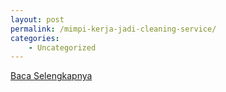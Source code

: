 ```yaml
---
layout: post
permalink: /mimpi-kerja-jadi-cleaning-service/
categories:
    - Uncategorized
---
```


[Baca Selengkapnya](/05)